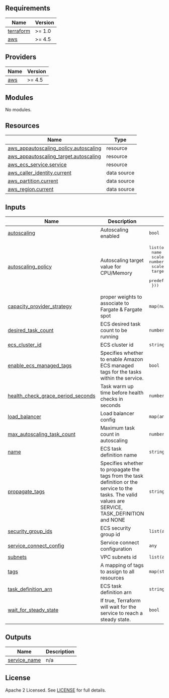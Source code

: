 ## Requirements

| Name | Version |
|------|---------|
| <a name="requirement_terraform"></a> [terraform](#requirement\_terraform) | >= 1.0 |
| <a name="requirement_aws"></a> [aws](#requirement\_aws) | >= 4.5 |

## Providers

| Name | Version |
|------|---------|
| <a name="provider_aws"></a> [aws](#provider\_aws) | >= 4.5 |

## Modules

No modules.

## Resources

| Name | Type |
|------|------|
| [aws_appautoscaling_policy.autoscaling](https://registry.terraform.io/providers/hashicorp/aws/latest/docs/resources/appautoscaling_policy) | resource |
| [aws_appautoscaling_target.autoscaling](https://registry.terraform.io/providers/hashicorp/aws/latest/docs/resources/appautoscaling_target) | resource |
| [aws_ecs_service.service](https://registry.terraform.io/providers/hashicorp/aws/latest/docs/resources/ecs_service) | resource |
| [aws_caller_identity.current](https://registry.terraform.io/providers/hashicorp/aws/latest/docs/data-sources/caller_identity) | data source |
| [aws_partition.current](https://registry.terraform.io/providers/hashicorp/aws/latest/docs/data-sources/partition) | data source |
| [aws_region.current](https://registry.terraform.io/providers/hashicorp/aws/latest/docs/data-sources/region) | data source |

## Inputs

| Name | Description | Type | Default | Required |
|------|-------------|------|---------|:--------:|
| <a name="input_autoscaling"></a> [autoscaling](#input\_autoscaling) | Autoscaling enabled | `bool` | `false` | no |
| <a name="input_autoscaling_policy"></a> [autoscaling\_policy](#input\_autoscaling\_policy) | Autoscaling target value for CPU/Memory | <pre>list(object({<br>    name                   = string<br>    scale_in_cooldown      = number<br>    scale_out_cooldown     = number<br>    target_value           = number<br>    predefined_metric_type = string<br>  }))</pre> | `[]` | no |
| <a name="input_capacity_provider_strategy"></a> [capacity\_provider\_strategy](#input\_capacity\_provider\_strategy) | proper weights to associate to Fargate & Fargate spot | `map(number)` | `{}` | no |
| <a name="input_desired_task_count"></a> [desired\_task\_count](#input\_desired\_task\_count) | ECS desired task count to be running | `number` | n/a | yes |
| <a name="input_ecs_cluster_id"></a> [ecs\_cluster\_id](#input\_ecs\_cluster\_id) | ECS cluster id | `string` | n/a | yes |
| <a name="input_enable_ecs_managed_tags"></a> [enable\_ecs\_managed\_tags](#input\_enable\_ecs\_managed\_tags) | Specifies whether to enable Amazon ECS managed tags for the tasks within the service. | `bool` | `true` | no |
| <a name="input_health_check_grace_period_seconds"></a> [health\_check\_grace\_period\_seconds](#input\_health\_check\_grace\_period\_seconds) | Task warm up time before health checks in seconds | `number` | `0` | no |
| <a name="input_load_balancer"></a> [load\_balancer](#input\_load\_balancer) | Load balancer config | `map(any)` | `{}` | no |
| <a name="input_max_autoscaling_task_count"></a> [max\_autoscaling\_task\_count](#input\_max\_autoscaling\_task\_count) | Maximum task count in autoscaling | `number` | `5` | no |
| <a name="input_name"></a> [name](#input\_name) | ECS task definition name | `string` | n/a | yes |
| <a name="input_propagate_tags"></a> [propagate\_tags](#input\_propagate\_tags) | Specifies whether to propagate the tags from the task definition or the service to the tasks. The valid values are SERVICE, TASK\_DEFINITION and NONE | `string` | `"TASK_DEFINITION"` | no |
| <a name="input_security_group_ids"></a> [security\_group\_ids](#input\_security\_group\_ids) | ECS security group id | `list(any)` | n/a | yes |
| <a name="input_service_connect_config"></a> [service\_connect\_config](#input\_service\_connect\_config) | Service connect configuration | `any` | `{}` | no |
| <a name="input_subnets"></a> [subnets](#input\_subnets) | VPC subnets id | `list(any)` | n/a | yes |
| <a name="input_tags"></a> [tags](#input\_tags) | A mapping of tags to assign to all resources | `map(string)` | `{}` | no |
| <a name="input_task_definition_arn"></a> [task\_definition\_arn](#input\_task\_definition\_arn) | ECS task definition arn | `string` | n/a | yes |
| <a name="input_wait_for_steady_state"></a> [wait\_for\_steady\_state](#input\_wait\_for\_steady\_state) | If true, Terraform will wait for the service to reach a steady state. | `bool` | `false` | no |

## Outputs

| Name | Description |
|------|-------------|
| <a name="output_service_name"></a> [service\_name](#output\_service\_name) | n/a |

## License

Apache 2 Licensed. See [LICENSE](https://github.com/TechHoldingLLC/terraform-aws-ecs-service/blob/main/LICENSE) for full details.
